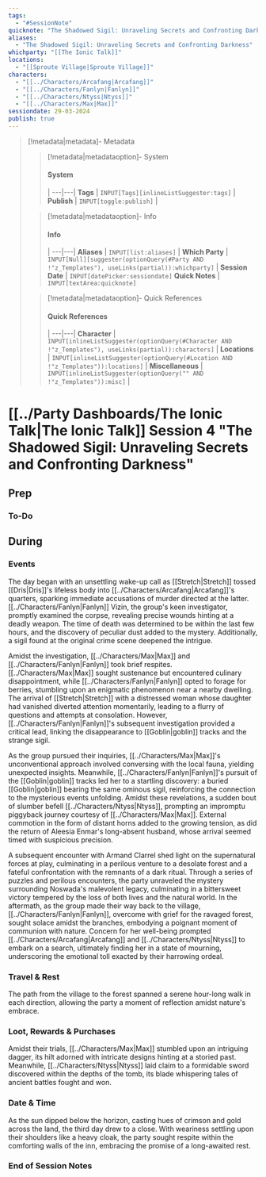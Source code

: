 ```yaml
---
tags:
  - "#SessionNote"
quicknote: "The Shadowed Sigil: Unraveling Secrets and Confronting Darkness"
aliases:
  - "The Shadowed Sigil: Unraveling Secrets and Confronting Darkness"
whichparty: "[[The Ionic Talk]]"
locations:
  - "[[Sproute Village|Sproute Village]]"
characters:
  - "[[../Characters/Arcafang|Arcafang]]"
  - "[[../Characters/Fanlyn|Fanlyn]]"
  - "[[../Characters/Ntyss|Ntyss]]"
  - "[[../Characters/Max|Max]]"
sessiondate: 29-03-2024
publish: true
---
```

> [!metadata|metadata]- Metadata 
>> [!metadata|metadataoption]- System
>> #### System
>>  |
>> ---|---|
> **Tags** | `INPUT[Tags][inlineListSuggester:tags]` |
> **Publish** | `INPUT[toggle:publish]` |
>
>
>> [!metadata|metadataoption]- Info
>> #### Info
>>  |
>> ---|---|
>> **Aliases** | `INPUT[list:aliases]` |
>> **Which Party** | `INPUT[Null][suggester(optionQuery(#Party AND !"z_Templates"), useLinks(partial)):whichparty]` |
>> **Session Date** | `INPUT[datePicker:sessiondate]`
>> **Quick Notes** |  `INPUT[textArea:quicknote]`
>
>> [!metadata|metadataoption]- Quick References
>> #### Quick References
>>  |
>> ---|---|
>> **Character** | `INPUT[inlineListSuggester(optionQuery(#Character AND !"z_Templates"), useLinks(partial)):characters]` |
>> **Locations** | `INPUT[inlineListSuggester(optionQuery(#Location AND !"z_Templates")):locations]` |
>> **Miscellaneous** | `INPUT[inlineListSuggester(optionQuery("" AND !"z_Templates")):misc]` |

#  [[../Party Dashboards/The Ionic Talk|The Ionic Talk]] Session 4 "The Shadowed Sigil: Unraveling Secrets and Confronting Darkness"
## Prep
### To-Do


## During
### Events

The day began with an unsettling wake-up call as [[Stretch|Stretch]] tossed [[Dris|Dris]]'s lifeless body into [[../Characters/Arcafang|Arcafang]]'s quarters, sparking immediate accusations of murder directed at the latter. [[../Characters/Fanlyn|Fanlyn]] Vizin, the group's keen investigator, promptly examined the corpse, revealing precise wounds hinting at a deadly weapon. The time of death was determined to be within the last few hours, and the discovery of peculiar dust added to the mystery. Additionally, a sigil found at the original crime scene deepened the intrigue.

Amidst the investigation, [[../Characters/Max|Max]] and [[../Characters/Fanlyn|Fanlyn]] took brief respites. [[../Characters/Max|Max]] sought sustenance but encountered culinary disappointment, while [[../Characters/Fanlyn|Fanlyn]] opted to forage for berries, stumbling upon an enigmatic phenomenon near a nearby dwelling. The arrival of [[Stretch|Stretch]] with a distressed woman whose daughter had vanished diverted attention momentarily, leading to a flurry of questions and attempts at consolation. However, [[../Characters/Fanlyn|Fanlyn]]'s subsequent investigation provided a critical lead, linking the disappearance to [[Goblin|goblin]] tracks and the strange sigil.

As the group pursued their inquiries, [[../Characters/Max|Max]]'s unconventional approach involved conversing with the local fauna, yielding unexpected insights. Meanwhile, [[../Characters/Fanlyn|Fanlyn]]'s pursuit of the [[Goblin|goblin]] tracks led her to a startling discovery: a buried [[Goblin|goblin]] bearing the same ominous sigil, reinforcing the connection to the mysterious events unfolding. Amidst these revelations, a sudden bout of slumber befell [[../Characters/Ntyss|Ntyss]], prompting an impromptu piggyback journey courtesy of [[../Characters/Max|Max]]. External commotion in the form of distant horns added to the growing tension, as did the return of Aleesia Enmar's long-absent husband, whose arrival seemed timed with suspicious precision.

A subsequent encounter with Armand Clarrel shed light on the supernatural forces at play, culminating in a perilous venture to a desolate forest and a fateful confrontation with the remnants of a dark ritual. Through a series of puzzles and perilous encounters, the party unraveled the mystery surrounding Noswada's malevolent legacy, culminating in a bittersweet victory tempered by the loss of both lives and the natural world. In the aftermath, as the group made their way back to the village, [[../Characters/Fanlyn|Fanlyn]], overcome with grief for the ravaged forest, sought solace amidst the branches, embodying a poignant moment of communion with nature. Concern for her well-being prompted [[../Characters/Arcafang|Arcafang]] and [[../Characters/Ntyss|Ntyss]] to embark on a search, ultimately finding her in a state of mourning, underscoring the emotional toll exacted by their harrowing ordeal.

### Travel & Rest

The path from the village to the forest spanned a serene hour-long walk in each direction, allowing the party a moment of reflection amidst nature's embrace.

### Loot, Rewards & Purchases

Amidst their trials, [[../Characters/Max|Max]] stumbled upon an intriguing dagger, its hilt adorned with intricate designs hinting at a storied past. Meanwhile, [[../Characters/Ntyss|Ntyss]] laid claim to a formidable sword discovered within the depths of the tomb, its blade whispering tales of ancient battles fought and won.

### Date & Time

As the sun dipped below the horizon, casting hues of crimson and gold across the land, the third day drew to a close. With weariness settling upon their shoulders like a heavy cloak, the party sought respite within the comforting walls of the inn, embracing the promise of a long-awaited rest.

### End of Session Notes

